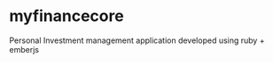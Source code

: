 myfinancecore
=============

Personal Investment management application developed using ruby + emberjs
